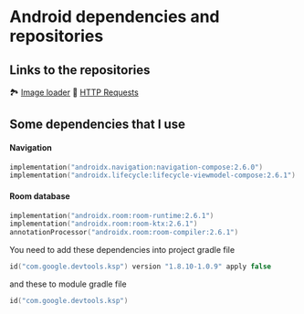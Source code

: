 # Android dependencies and repositories

## Links to the repositories
🏞️ [Image loader](https://coil-kt.github.io/coil/compose/)
🛜 [HTTP Requests](https://ktor.io/)

## Some dependencies that I use
#### Navigation
``` kotlin
implementation("androidx.navigation:navigation-compose:2.6.0")
implementation("androidx.lifecycle:lifecycle-viewmodel-compose:2.6.1")
```
#### Room database
``` kotlin
implementation("androidx.room:room-runtime:2.6.1")
implementation("androidx.room:room-ktx:2.6.1")
annotationProcessor("androidx.room:room-compiler:2.6.1")
```
You need to add these dependencies into project gradle file
``` kotlin
id("com.google.devtools.ksp") version "1.8.10-1.0.9" apply false
```
and these to module gradle file
``` kotlin
id("com.google.devtools.ksp")
```
